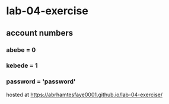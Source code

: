 # lab-04-exercise
## account numbers
### abebe = 0
### kebede = 1
### password = 'password'

hosted at https://abrhamtesfaye0001.github.io/lab-04-exercise/

